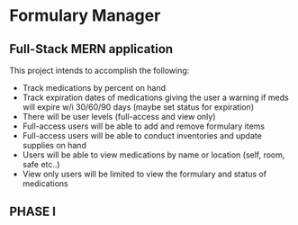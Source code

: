 # Formulary Manager
## Full-Stack MERN application

This project intends to accomplish the following:
* Track medications by percent on hand
* Track expiration dates of medications giving the user a warning if meds will expire w/i 30/60/90 days (maybe set status for expiration)
* There will be user levels (full-access and view only)
* Full-access users will be able to add and remove formulary items
* Full-access users will be able to conduct inventories and update supplies on hand
* Users will be able to view medications by name or location (self, room, safe etc..)
* View only users will be limited to view the formulary and status of medications

## PHASE I
